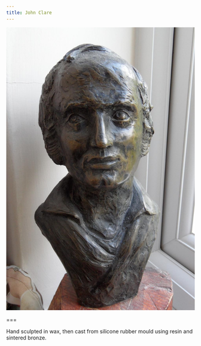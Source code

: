 ```yaml
---
title: John Clare
---
```


![John Clare](jclare.jpg)

===

Hand sculpted in wax, then cast from silicone rubber mould using resin and sintered bronze.
